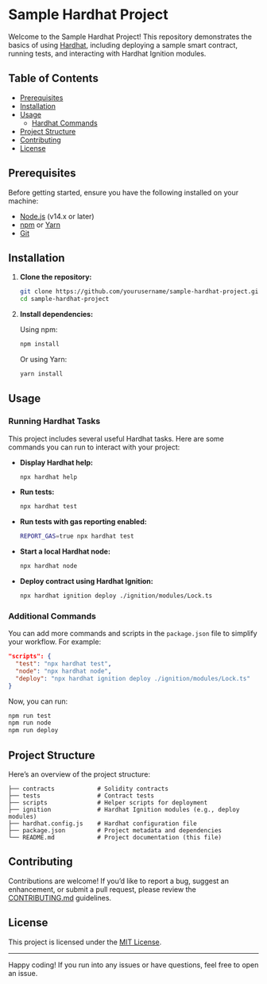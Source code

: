 
# Sample Hardhat Project

Welcome to the Sample Hardhat Project! This repository demonstrates the basics of using [Hardhat](https://hardhat.org/), including deploying a sample smart contract, running tests, and interacting with Hardhat Ignition modules.

## Table of Contents

- [Prerequisites](#prerequisites)
- [Installation](#installation)
- [Usage](#usage)
  - [Hardhat Commands](#hardhat-commands)
- [Project Structure](#project-structure)
- [Contributing](#contributing)
- [License](#license)

## Prerequisites

Before getting started, ensure you have the following installed on your machine:

- [Node.js](https://nodejs.org/en/) (v14.x or later)
- [npm](https://www.npmjs.com/) or [Yarn](https://yarnpkg.com/)
- [Git](https://git-scm.com/)

## Installation

1. **Clone the repository:**

   ```bash
   git clone https://github.com/yourusername/sample-hardhat-project.git
   cd sample-hardhat-project
   ```

2. **Install dependencies:**

   Using npm:

   ```bash
   npm install
   ```

   Or using Yarn:

   ```bash
   yarn install
   ```

## Usage

### Running Hardhat Tasks

This project includes several useful Hardhat tasks. Here are some commands you can run to interact with your project:

- **Display Hardhat help:**

  ```bash
  npx hardhat help
  ```

- **Run tests:**

  ```bash
  npx hardhat test
  ```

- **Run tests with gas reporting enabled:**

  ```bash
  REPORT_GAS=true npx hardhat test
  ```

- **Start a local Hardhat node:**

  ```bash
  npx hardhat node
  ```

- **Deploy contract using Hardhat Ignition:**

  ```bash
  npx hardhat ignition deploy ./ignition/modules/Lock.ts
  ```

### Additional Commands

You can add more commands and scripts in the `package.json` file to simplify your workflow. For example:

```json
"scripts": {
  "test": "npx hardhat test",
  "node": "npx hardhat node",
  "deploy": "npx hardhat ignition deploy ./ignition/modules/Lock.ts"
}
```

Now, you can run:

```bash
npm run test
npm run node
npm run deploy
```

## Project Structure

Here’s an overview of the project structure:

```
├── contracts            # Solidity contracts
├── tests                # Contract tests
├── scripts              # Helper scripts for deployment
├── ignition             # Hardhat Ignition modules (e.g., deploy modules)
├── hardhat.config.js    # Hardhat configuration file
├── package.json         # Project metadata and dependencies
└── README.md            # Project documentation (this file)
```

## Contributing

Contributions are welcome! If you’d like to report a bug, suggest an enhancement, or submit a pull request, please review the [CONTRIBUTING.md](CONTRIBUTING.md) guidelines.

## License

This project is licensed under the [MIT License](LICENSE).

---

Happy coding! If you run into any issues or have questions, feel free to open an issue.
```
